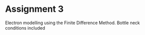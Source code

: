 # Assignment 3
Electron modelling using the Finite Difference Method. Bottle neck conditions included
